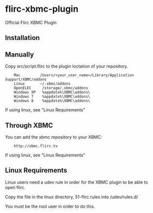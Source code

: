 flirc-xbmc-plugin
=================

Official Flirc XBMC Plugin

Installation
------------

## Manually

Copy src/script.flirc to the plugin loctation of your repository.

		Mac			/Users/<your_user_name>/Library/Application Support/XBMC/addons
		Linux		~/.xbmc/addons
		OpenELEC	 /storage/.xbmc/addons
		Windows XP	 %appdata%\XBMC\addons\
		Windows 7	 %appdata%\XBMC\addons\
		Windows 8	 %appdata%\XBMC\addons\

If using linux, see "Linux Requirements"

## Through XBMC

You can add the xbmc repository to your XBMC:

		http://xbmc.flirc.tv

If using linux, see "Linux Requirements"

## Linux Requirements
Linux users need a udev rule in order for the XBMC plugin to be able to open
flirc.

Copy the file in the linux directory, 51-flirc.rules into /udev/rules.d/

You must be the root user in order to do this.

